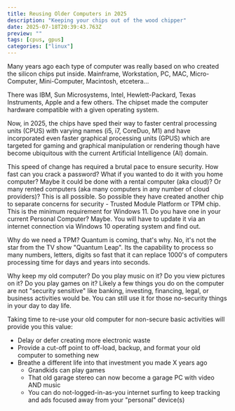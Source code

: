 ```yaml
---
title: Reusing Older Computers in 2025
description: "Keeping your chips out of the wood chipper"
date: 2025-07-18T20:39:43.763Z
preview: ""
tags: [cpus, gpus]
categories: ["linux"]
---
```


Many years ago each type of computer was really based on who created the silicon chips put inside. Mainframe, Workstation, PC, MAC, Micro-Computer, Mini-Computer, Macintosh, etcetera...

There was IBM, Sun Microsystems, Intel, Hewlett-Packard, Texas Instruments, Apple and a few others. The chipset made the computer hardware compatible with a given operating system.

Now, in 2025, the chips have sped their way to faster central processing units (CPUS) with varying names (i5, i7, CoreDuo, M1) and have incorporated even faster graphical processing units (GPUS) which are targeted for gaming and graphical manipulation or rendering though have become ubiquitous with the current Artificial Intelligence (AI) domain.

This speed of change has required a brutal pace to ensure security. How fast can you crack a password? What if you wanted to do it with you home computer? Maybe it could be done with a rental computer (aka cloud)? Or many rented computers (aka many computers in any number of cloud providers)? This is all possible. So possible they have created another chip to separate concerns for security - Trusted Module Platform or TPM chip. This is the minimum requirement for Windows 11. Do you have one in your current Personal Computer? Maybe. You will have to update it via an internet connection via Windows 10 operating system and find out.

Why do we need a TPM? Quantum is coming, that's why. No, it's not the star from the TV show "Quantum Leap". Its the capability to process so many numbers, letters, digits so fast that it can replace 1000's of computers processing time for days and years into seconds.

Why keep my old computer? Do you play music on it? Do you view pictures on it? Do you play games on it? Likely a few things you do on the computer are not "security sensitive" like banking, investing, financing, legal, or business activities would be. You can still use it for those no-security things in your day to day life.

Taking time to re-use your old computer for non-secure basic activities will provide you this value:

- Delay or defer creating more electronic waste
- Provide a cut-off point to off-load, backup, and format your old computer to something new
- Breathe a different life into that investment you made X years ago
  - Grandkids can play games
  - That old garage stereo can now become a garage PC with video AND music
  - You can do not-logged-in-as-you internet surfing to keep tracking and ads focused away from your "personal" device(s)